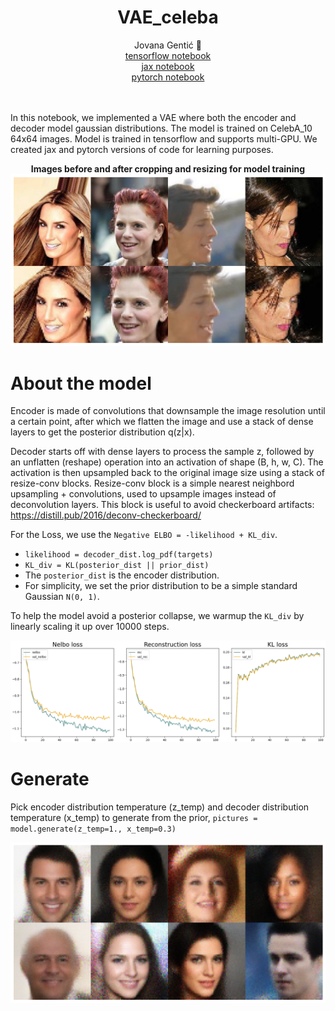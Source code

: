 <div align="center"> <h1> VAE_celeba </h1> </div>
<div align="center"><a>Jovana&nbsp;Gentić 🦆</a></div>
<div align="center"><a href="https://www.kaggle.com/code/jovanagenti/tensorflow-vae-celeba">tensorflow notebook</a></div>
<div align="center"><a href="https://www.kaggle.com/code/jovanagenti/jax-vae-celeba">jax notebook</a></div>
<div align="center"><a href="https://www.kaggle.com/jovanagenti/pytorch-vae-celeba">pytorch notebook</a></div>

<br>
<br>

In this notebook, we implemented a VAE where both the encoder and decoder model gaussian distributions. The model is trained on CelebA_10 64x64 images.
Model is trained in tensorflow and supports multi-GPU. We created jax and pytorch versions of code for learning purposes.

<div align="center"><strong>Images before and after cropping and resizing for model training</strong></div>
<div align="center"><img src="./images/original_imgs.png"></div>

# About the model #
Encoder is made of convolutions that downsample the image resolution until a certain point, after which we flatten the image
and use a stack of dense layers to get the posterior distribution q(z|x).

Decoder starts off with dense layers to process the sample z,
followed by an unflatten (reshape) operation into an activation of shape (B, h, w, C).
The activation is then upsampled back to the original image size using a stack
of resize-conv blocks. Resize-conv block is a simple nearest neighbord upsampling + convolutions, used to upsample images instead of deconvolution layers.
This block is useful to avoid checkerboard artifacts: https://distill.pub/2016/deconv-checkerboard/

For the Loss, we use the `Negative ELBO = -likelihood + KL_div`.

- `likelihood = decoder_dist.log_pdf(targets)`
- `KL_div = KL(posterior_dist || prior_dist)`
- The `posterior_dist` is the encoder distribution.
- For simplicity, we set the prior distribution to be a simple standard Gaussian `N(0, 1)`.

To help the model avoid a posterior collapse, we warmup the `KL_div` by linearly scaling it up over 10000 steps.
<div align="center"><img src="./images/losses.png"></div>

# Generate #
Pick encoder distribution temperature (z_temp) and decoder distribution temperature (x_temp) to generate from the prior,
`pictures = model.generate(z_temp=1., x_temp=0.3)`
<div align="center"><img src="./images/generated_imgs (1).png"></div>
